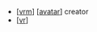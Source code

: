 - [[vrm]] [[avatar]] creator
- [[vr]]

[//begin]: # "Autogenerated link references for markdown compatibility"
[vrm]: vrm.md "vrm"
[avatar]: avatar.md "avatar"
[vr]: vr.md "vr"
[//end]: # "Autogenerated link references"